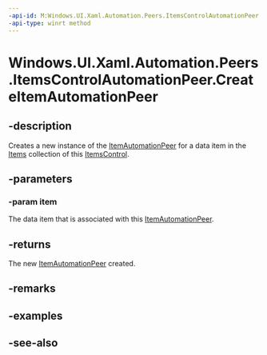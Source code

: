 ```yaml
---
-api-id: M:Windows.UI.Xaml.Automation.Peers.ItemsControlAutomationPeer.CreateItemAutomationPeer(System.Object)
-api-type: winrt method
---
```


<!-- Method syntax
public Windows.UI.Xaml.Automation.Peers.ItemAutomationPeer CreateItemAutomationPeer(System.Object item)
-->

# Windows.UI.Xaml.Automation.Peers.ItemsControlAutomationPeer.CreateItemAutomationPeer

## -description
Creates a new instance of the [ItemAutomationPeer](itemautomationpeer.md) for a data item in the [Items](../windows.ui.xaml.controls/itemscontrol_items.md) collection of this [ItemsControl](../windows.ui.xaml.controls/itemscontrol.md).



## -parameters
### -param item
The data item that is associated with this [ItemAutomationPeer](itemautomationpeer.md).

## -returns
The new [ItemAutomationPeer](itemautomationpeer.md) created.

## -remarks

## -examples

## -see-also
